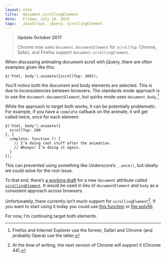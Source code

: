 ```yaml
---
layout: note
title:  document.scrollingElement
date:   Friday, July 10, 2015
tags:   JavaScript, jQuery, scrollingElement
---
```


> **Update October 2017**
>
> Chrome now uses `document.documentElement` for `scrollTop`. Chrome, Safari, and Firefox support `document.scrollingElement`.

When discussing animating document scroll with jQuery, there are often examples given like this:

    $('html, body').animate({scrollTop: 200});

You’ll notice both the document and body elements are selected. This is due to inconsistencies between browsers. The standards mode approach is to use the `document.documentElement`, but quirks mode uses `document.body`.[^1]

While the approach to target both works, it can be potentially problematic. For example, if you have a `complete` callback on the animate, it will get called twice, once for each element:

    $('html, body').animate({
      scrollTop: 200
    }, {
      complete: function () {
        // I’m doing cool stuff after the animation.
        // Whoops! I’m doing it again.
      }
    });

This can prevented using something like Underscore’s `_.once()`, but ideally we could solve for the root issue.

To that end, there’s [a working draft](http://dev.w3.org/csswg/cssom-view/#dom-document-scrollingelement) for a new `document` attribute called [`scrollingElement`](https://developer.mozilla.org/en-US/docs/Web/API/document/scrollingElement). It would be used in lieu of `documentElement` and `body` as a consistent approach across browsers.

Unfortunately, there currently isn’t much support for `scrollingElement`[^2]. If you want to start using it today you could use [this function](https://gist.github.com/dperini/ac3d921d6a08f10fd10e) or [the polyfill](https://github.com/mathiasbynens/document.scrollingElement).

For now, I’m continuing target both elements.

[^1]: Firefox and Internet Explorer use the former, Safari and Chrome (and probably Opera) use the latter.
[^2]: At the time of writing, the next version of Chrome will support it (Chrome 44).
